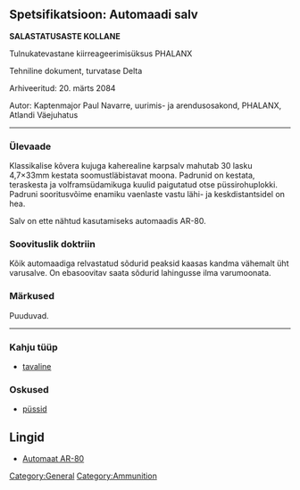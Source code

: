 ## Spetsifikatsioon: Automaadi salv

**SALASTATUSASTE KOLLANE**

Tulnukatevastane kiirreageerimisüksus PHALANX

Tehniline dokument, turvatase Delta

Arhiveeritud: 20. märts 2084

Autor: Kaptenmajor Paul Navarre, uurimis- ja arendusosakond, PHALANX,
Atlandi Väejuhatus

------------------------------------------------------------------------

### Ülevaade

Klassikalise kõvera kujuga kaherealine karpsalv mahutab 30 lasku
4,7×33mm kestata soomustläbistavat moona. Padrunid on kestata,
teraskesta ja volframsüdamikuga kuulid paigutatud otse püssirohuplokki.
Padruni sooritusvõime enamiku vaenlaste vastu lähi- ja keskdistantsidel
on hea.

Salv on ette nähtud kasutamiseks automaadis AR-80.

### Soovituslik doktriin

Kõik automaadiga relvastatud sõdurid peaksid kaasas kandma vähemalt üht
varusalve. On ebasoovitav saata sõdurid lahingusse ilma varumoonata.

### Märkused

Puuduvad.

------------------------------------------------------------------------

### Kahju tüüp

- [tavaline](Kahju/tavaline "wikilink")

### Oskused

- [püssid](Oskused/püssid "wikilink")

## Lingid

- [Automaat AR-80](Translation:Assault_txt/et "wikilink")

[Category:General](Category:General "wikilink")
[Category:Ammunition](Category:Ammunition "wikilink")